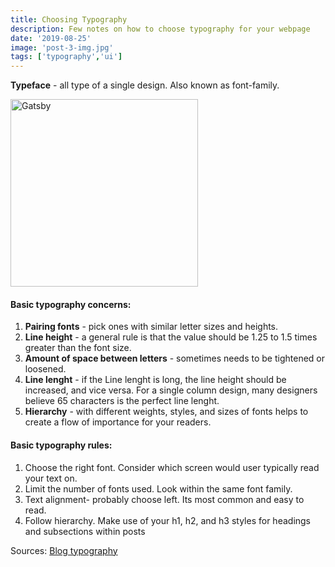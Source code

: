 ```yaml
---
title: Choosing Typography
description: Few notes on how to choose typography for your webpage
date: '2019-08-25'
image: 'post-3-img.jpg'
tags: ['typography','ui']
---
```

**Typeface** - all type of a single design. Also known as font-family.


<img alt="Gatsby" src="https://upload.wikimedia.org/wikipedia/en/a/a4/Font_types.svg" width="300" />

#### Basic typography concerns:
1. **Pairing fonts** - pick ones with similar letter sizes and heights.
1. **Line height** - a general rule is that the value should be 1.25 to 1.5 times greater than the font size.
1. **Amount of space between letters** - sometimes needs to be tightened or loosened.
1. **Line lenght** - if the Line lenght is long, the line height should be increased, and vice versa. For a single column design, many designers believe 65 characters is the perfect line lenght.
1. **Hierarchy** - with different weights, styles, and sizes of fonts helps to create a flow of importance for your readers.

#### Basic typography rules:
1. Choose the right font. Consider which screen would user typically read your text on.
1. Limit the number of fonts used. Look within the same font family.
1. Text alignment- probably choose left. Its most common and easy to read.
1. Follow hierarchy. Make use of your h1, h2, and h3 styles for headings and subsections within posts


Sources:
[Blog typography](https://convertkit.com/blog-typography)
